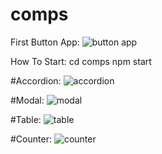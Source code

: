 # comps
First Button App:
![button app](https://github.com/abeer117/comps/assets/102556073/2cdaf633-8d3e-4cd3-b712-1fe709430de6)

How To Start: 
cd comps
npm start



#Accordion:
![accordion](https://github.com/abeer117/comps/assets/102556073/c3f1a148-842c-4794-8cfc-39c50289608f)



#Modal:
![modal](https://github.com/abeer117/comps/assets/102556073/007b5ff9-1ed2-4429-ac97-b753664cfce7)



#Table: 
![table](https://github.com/abeer117/comps/assets/102556073/3ca9afe1-7989-4ccf-8811-72337a44e488)

#Counter:
![counter](https://github.com/abeer117/comps/assets/102556073/fe70dac8-0e60-4291-ae39-903af54f63de)
